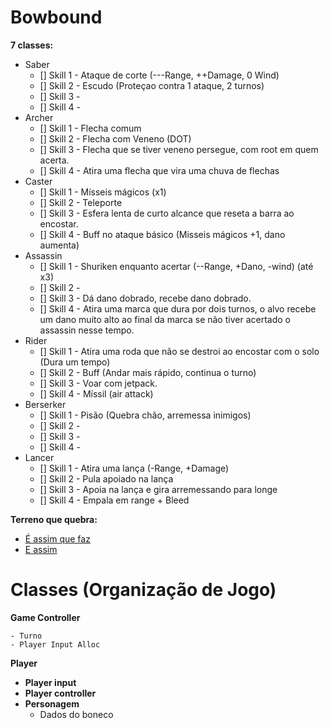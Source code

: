 # Bowbound

**7 classes:**

+ Saber
    - [] Skill 1 - Ataque de corte (---Range, ++Damage, 0 Wind)
    - [] Skill 2 - Escudo (Proteçao contra 1 ataque, 2 turnos)
    - [] Skill 3 -
    - [] Skill 4 -
+ Archer
    - [] Skill 1 - Flecha comum
    - [] Skill 2 - Flecha com Veneno (DOT)
    - [] Skill 3 - Flecha que se tiver veneno persegue, com root em quem acerta.
    - [] Skill 4 - Atira uma flecha que vira uma chuva de flechas
+ Caster
    - [] Skill 1 - Mísseis mágicos (x1)
    - [] Skill 2 - Teleporte
    - [] Skill 3 - Esfera lenta de curto alcance que reseta a barra ao encostar.
    - [] Skill 4 - Buff no ataque básico (Misseis mágicos +1, dano aumenta)
+ Assassin
    - [] Skill 1 - Shuriken enquanto acertar (--Range, +Dano, -wind) (até x3)
    - [] Skill 2 -
    - [] Skill 3 - Dá dano dobrado, recebe dano dobrado.
    - [] Skill 4 - Atira uma marca que dura por dois turnos, o alvo recebe um dano muito alto ao final da marca se não tiver acertado o assassin nesse tempo.
+ Rider
    - [] Skill 1 - Atira uma roda que não se destroi ao encostar com o solo (Dura um tempo)
    - [] Skill 2 - Buff (Andar mais rápido, continua o turno)
    - [] Skill 3 - Voar com jetpack.
    - [] Skill 4 - Míssil (air attack)
+ Berserker
    - [] Skill 1 - Pisão (Quebra chão, arremessa inimigos)
    - [] Skill 2 -
    - [] Skill 3 -
    - [] Skill 4 -  
+ Lancer
    - [] Skill 1 - Atira uma lança (-Range, +Damage)
    - [] Skill 2 - Pula apoiado na lança
    - [] Skill 3 - Apoia na lança e gira arremessando para longe
    - [] Skill 4 - Empala em range + Bleed

**Terreno que quebra:**

+ [É assim que faz](http://mpprado.blogspot.com.br/2015/05/unity-terreno-destrutivel.html?view=classic)
+ [E assim](https://forum.unity3d.com/threads/any-interest-in-2d-destructible-terrain-e-g-lemmings-worms-sandbox-etc.358912/)

# Classes (Organização de Jogo)
**Game Controller**

    - Turno
    - Player Input Alloc

**Player**
- **Player input**
- **Player controller**
- **Personagem**
    - Dados do boneco
